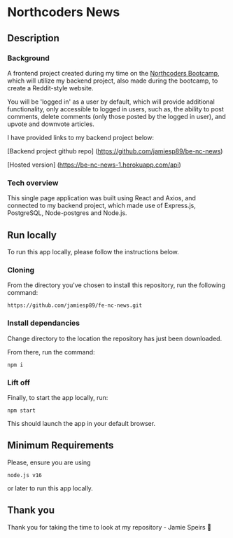 # Northcoders News

## Description

### Background

A frontend project created during my time on the [Northcoders Bootcamp](https://northcoders.com/), which will utilize my backend project, also made during the bootcamp, to create a Reddit-style website.

You will be 'logged in' as a user by default, which will provide additional functionality, only accessible to logged in users, such as, the ability to post comments, delete comments (only those posted by the logged in user), and upvote and downvote articles.

I have provided links to my backend project below:

[Backend project github repo] (https://github.com/jamiesp89/be-nc-news)

[Hosted version] (https://be-nc-news-1.herokuapp.com/api)

### Tech overview

This single page application was built using React and Axios, and connected to my backend project, which made use of Express.js, PostgreSQL, Node-postgres and Node.js.

## Run locally

To run this app locally, please follow the instructions below.

### Cloning

From the directory you've chosen to install this repository, run the following command:

`https://github.com/jamiesp89/fe-nc-news.git`

### Install dependancies

Change directory to the location the repository has just been downloaded.

From there, run the command:

`npm i`

### Lift off

Finally, to start the app locally, run:

`npm start`

This should launch the app in your default browser.

## Minimum Requirements

Please, ensure you are using

`node.js v16`

or later to run this app locally.

## Thank you

Thank you for taking the time to look at my repository - Jamie Speirs :slightly_smiling_face:
